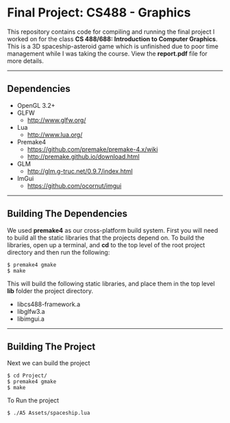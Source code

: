 # Final Project: CS488 - Graphics
This repository contains code for compiling and running the final project I worked on for the class **CS 488/688: Introduction to Computer Graphics**. This is a 3D spaceship-asteroid game which is unfinished due to poor time management while I was taking the course. View the **report.pdf** file for more details. 

---

## Dependencies
* OpenGL 3.2+
* GLFW
    * http://www.glfw.org/
* Lua
    * http://www.lua.org/
* Premake4
    * https://github.com/premake/premake-4.x/wiki
    * http://premake.github.io/download.html
* GLM
    * http://glm.g-truc.net/0.9.7/index.html
* ImGui
    * https://github.com/ocornut/imgui


---

## Building The Dependencies
We used **premake4** as our cross-platform build system. First you will need to build all
the static libraries that the projects depend on. To build the libraries, open up a
terminal, and **cd** to the top level of the root project directory and then run the
following:

    $ premake4 gmake
    $ make

This will build the following static libraries, and place them in the top level **lib**
folder the project directory.
* libcs488-framework.a
* libglfw3.a
* libimgui.a


--- 

## Building The Project
Next we can build the project

    $ cd Project/
    $ premake4 gmake
    $ make

To Run the project

    $ ./A5 Assets/spaceship.lua
